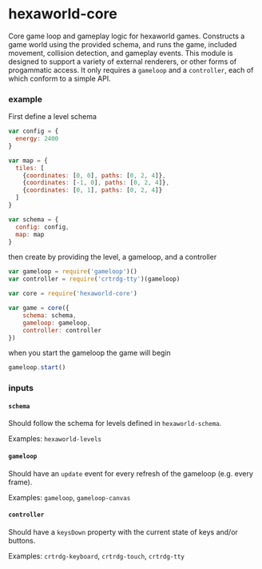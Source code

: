 # hexaworld-core

Core game loop and gameplay logic for hexaworld games. Constructs a game world using the provided schema, and runs the game, included movement, collision detection, and gameplay events. This module is designed to support a variety of external renderers, or other forms of progammatic access. It only requires a `gameloop` and a `controller`, each of which conform to a simple API.

### example

First define a level schema

```javascript
var config = {
  energy: 2400
}

var map = {
  tiles: [
    {coordinates: [0, 0], paths: [0, 2, 4]},
    {coordinates: [-1, 0], paths: [0, 2, 4]},
    {coordinates: [0, 1], paths: [0, 2, 4]}
  ]
}

var schema = {
  config: config,
  map: map
}
```

then create by providing the level, a gameloop, and a controller

```javascript
var gameloop = require('gameloop')()
var controller = require('crtrdg-tty')(gameloop)

var core = require('hexaworld-core')

var game = core({
	schema: schema,
	gameloop: gameloop, 
	controller: controller
})
```

when you start the gameloop the game will begin

```javascript
gameloop.start()
```

### inputs

#### `schema`

Should follow the schema for levels defined in `hexaworld-schema`.

Examples: `hexaworld-levels`


#### `gameloop`

Should have an `update` event for every refresh of the gameloop (e.g. every frame).

Examples: `gameloop`, `gameloop-canvas`


#### `controller`

Should have a `keysDown` property with the current state of keys and/or buttons.

Examples: `crtrdg-keyboard`, `crtrdg-touch`, `crtrdg-tty`
